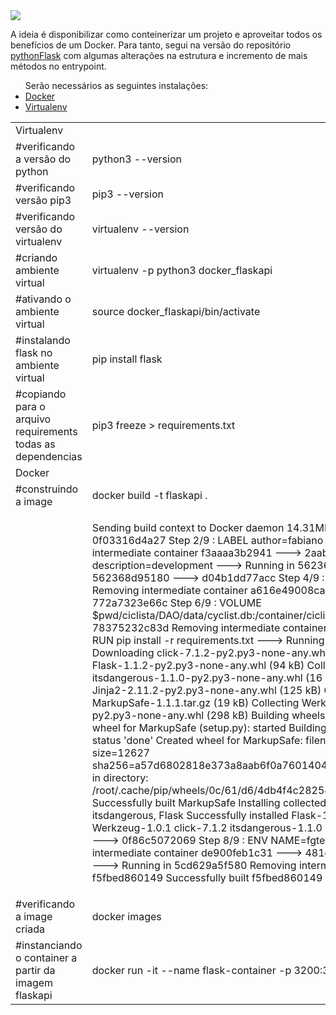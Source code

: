 <img src="https://techcrunch.com/wp-content/uploads/2015/09/docker-dark.png?w=711">

A ideia é disponibilizar como conteinerizar um projeto e aproveitar todos os benefícios de um Docker. Para tanto, segui na versão do repositório <a href="https://github.com/teixeirafabiano/pythonFlask">pythonFlask</a> com algumas alterações na estrutura e incremento de mais métodos no entrypoint.

<ul>
Serão necessários as seguintes instalações:
  <li><a href="https://docs.docker.com/engine/install/ubuntu/">Docker</a></li>
  <li><a href="https://virtualenv.pypa.io/en/stable/installation.html">Virtualenv</a></li>
</ul>

<table align=center border=0>
  <tr>
    <td colspan=2>Virtualenv</td>
  </tr>
  <tr>
    <td>#verificando a versão do python</td>
    <td>python3 --version</td>
  </tr>
  <tr>
    <td>#verificando versão pip3</td>
    <td>pip3 --version</td>
  </tr>
  <tr>
    <td>#verificando versão do virtualenv</td>
    <td>virtualenv --version</td>
  </tr>
  <tr>
    <td>#criando ambiente virtual</td>
    <td>virtualenv -p python3 docker_flaskapi</td>
  </tr>
  <tr>
    <td>#ativando o ambiente virtual</td>
    <td>source docker_flaskapi/bin/activate</td>
  </tr>
  <tr>
    <td>#instalando flask no ambiente virtual</td>
    <td>pip install flask</td>
  </tr>
  <tr>
    <td>#copiando para o arquivo requirements todas as dependencias</td>
    <td>pip3 freeze > requirements.txt</td>
  </tr>
  <tr>
    <td colspan=2>Docker</td>
  </tr>
  <tr>
    <td>#construindo a image</td>
    <td>docker build -t flaskapi .</td>
  </tr>
  <tr>
    <td>&nbsp;</td>
    <td>
      <p>Sending build context to Docker daemon  14.31MB
Step 1/9 : FROM python:3.8.5-alpine
 ---> 0f03316d4a27
Step 2/9 : LABEL author=fabiano
 ---> Running in f3aaaa3b2941
Removing intermediate container f3aaaa3b2941
 ---> 2aab6659c54b
Step 3/9 : LABEL description=development
 ---> Running in 562368d95180
Removing intermediate container 562368d95180
 ---> d04b1dd77acc
Step 4/9 : WORKDIR /app
 ---> Running in a616e49008ca
Removing intermediate container a616e49008ca
 ---> 0925fe43fdd9
Step 5/9 : ADD . /app
 ---> 772a7323e66c
Step 6/9 : VOLUME $pwd/ciclista/DAO/data/cyclist.db:/container/ciclista/DAO/data/cyclist.db
 ---> Running in 78375232c83d
Removing intermediate container 78375232c83d
 ---> 3156a7a0dbcb
Step 7/9 : RUN pip install -r requirements.txt
 ---> Running in a1976e0d5cc4
Collecting click==7.1.2
  Downloading click-7.1.2-py2.py3-none-any.whl (82 kB)
Collecting Flask==1.1.2
  Downloading Flask-1.1.2-py2.py3-none-any.whl (94 kB)
Collecting itsdangerous==1.1.0
  Downloading itsdangerous-1.1.0-py2.py3-none-any.whl (16 kB)
Collecting Jinja2==2.11.2
  Downloading Jinja2-2.11.2-py2.py3-none-any.whl (125 kB)
Collecting MarkupSafe==1.1.1
  Downloading MarkupSafe-1.1.1.tar.gz (19 kB)
Collecting Werkzeug==1.0.1
  Downloading Werkzeug-1.0.1-py2.py3-none-any.whl (298 kB)
Building wheels for collected packages: MarkupSafe
  Building wheel for MarkupSafe (setup.py): started
  Building wheel for MarkupSafe (setup.py): finished with status 'done'
  Created wheel for MarkupSafe: filename=MarkupSafe-1.1.1-py3-none-any.whl size=12627 sha256=a57d6802818e373a8aab6f0a7601404876247aadf3ce2d3867a340d84aeffdc5
  Stored in directory: /root/.cache/pip/wheels/0c/61/d6/4db4f4c28254856e82305fdb1f752ed7f8482e54c384d8cb0e
Successfully built MarkupSafe
Installing collected packages: click, Werkzeug, MarkupSafe, Jinja2, itsdangerous, Flask
Successfully installed Flask-1.1.2 Jinja2-2.11.2 MarkupSafe-1.1.1 Werkzeug-1.0.1 click-7.1.2 itsdangerous-1.1.0
Removing intermediate container a1976e0d5cc4
 ---> 0f86c5072069
Step 8/9 : ENV NAME=fgteixeira
 ---> Running in de900feb1c31
Removing intermediate container de900feb1c31
 ---> 481c5c07b356
Step 9/9 : CMD ["python", "app.py"]
 ---> Running in 5cd629a5f580
Removing intermediate container 5cd629a5f580
 ---> f5fbed860149
Successfully built f5fbed860149
Successfully tagged flaskapi:latest</p>
</td>
  </tr>
  <tr>
    <td>#verificando a image criada</td>
    <td>docker images</td>
  </tr>
  <tr>
    <td>#instanciando o container a partir da imagem flaskapi</td>
    <td>docker run -it --name flask-container -p 3200:3200 flaskapi</td>
  </tr>
</table>
